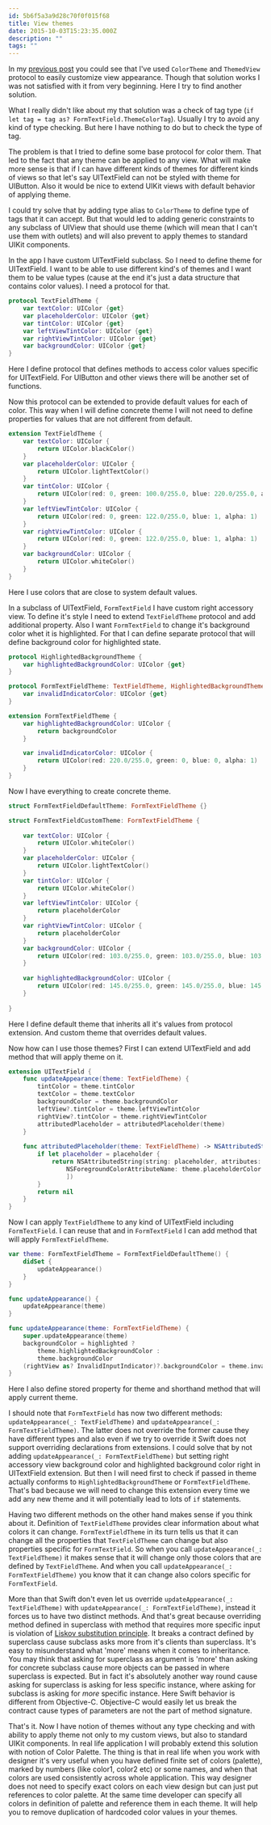 ```yaml
---
id: 5b6f5a3a9d28c70f0f015f68
title: View themes
date: 2015-10-03T15:23:35.000Z
description: ""
tags: ""
---
```


In my [previous post](http://ilya.puchka.me/view-controller-thinning/) you could see that I've used `ColorTheme` and `ThemedView` protocol to easily customize view appearance. Though that solution works I was not satisfied with it from very beginning. Here I try to find another solution.

<!-- description -->

What I really didn't like about my that solution was a check of tag type (`if let tag = tag as? FormTextField.ThemeColorTag`). Usually I try to avoid any kind of type checking. But here I have nothing to do but to check the type of tag.

The problem is that I tried to define some base protocol for color them. That led to the fact that any theme can be applied to any view. What will make more sense is that if I can have different kinds of themes for different kinds of views so that let's say UITextField can not be styled with theme for UIButton. Also it would be nice to extend UIKit views with default behavior of applying theme.

I could try solve that by adding type alias to `ColorTheme` to define type of tags that it can accept. But that would led to adding generic constraints to any subclass of UIView that should use theme (which will mean that I can't use them with outlets) and will also prevent to apply themes to standard UIKit components.

In the app I have custom UITextField subclass. So I need to define theme for UITextField. I want to be able to use different kind's of themes and I want them to be value types (cause at the end it's just a data structure that contains color values). I need a protocol for that.

```swift
protocol TextFieldTheme {
    var textColor: UIColor {get}
    var placeholderColor: UIColor {get}
    var tintColor: UIColor {get}
    var leftViewTintColor: UIColor {get}
    var rightViewTintColor: UIColor {get}
    var backgroundColor: UIColor {get}
}
```

Here I define protocol that defines methods to access color values specific for UITextField. For UIButton and other views there will be another set of functions.

Now this protocol can be extended to provide default values for each of color. This way when I will define concrete theme I will not need to define properties for values that are not different from default.

```swift
extension TextFieldTheme {
    var textColor: UIColor {
        return UIColor.blackColor()
    }
    var placeholderColor: UIColor {
        return UIColor.lightTextColor()
    }
    var tintColor: UIColor {
        return UIColor(red: 0, green: 100.0/255.0, blue: 220.0/255.0, alpha: 1)
    }
    var leftViewTintColor: UIColor {
        return UIColor(red: 0, green: 122.0/255.0, blue: 1, alpha: 1)
    }
    var rightViewTintColor: UIColor {
        return UIColor(red: 0, green: 122.0/255.0, blue: 1, alpha: 1)
    }
    var backgroundColor: UIColor {
        return UIColor.whiteColor()
    }
}
```

Here I use colors that are close to system default values.

In a subclass of UITextField, `FormTextField` I have custom right accessory view. To define it's style I need to extend `TextFieldTheme` protocol and add additional property. Also I want `FormTextField` to change it's background color whet it is highlighted. For that I can define separate protocol that will define background color for highlighted state.

```swift
protocol HighlightedBackgroundTheme {
    var highlightedBackgroundColor: UIColor {get}
}

protocol FormTextFieldTheme: TextFieldTheme, HighlightedBackgroundTheme {
    var invalidIndicatorColor: UIColor {get}
}

extension FormTextFieldTheme {
    var highlightedBackgroundColor: UIColor {
        return backgroundColor
    }

    var invalidIndicatorColor: UIColor {
        return UIColor(red: 220.0/255.0, green: 0, blue: 0, alpha: 1)
    }
}
```

Now I have everything to create concrete theme.

```swift
struct FormTextFieldDefaultTheme: FormTextFieldTheme {}

struct FormTextFieldCustomTheme: FormTextFieldTheme {
    
    var textColor: UIColor {
        return UIColor.whiteColor()
    }
    var placeholderColor: UIColor {
        return UIColor.lightTextColor()
    }
    var tintColor: UIColor {
        return UIColor.whiteColor()
    }
    var leftViewTintColor: UIColor {
        return placeholderColor
    }
    var rightViewTintColor: UIColor {
        return placeholderColor
    }
    var backgroundColor: UIColor {
        return UIColor(red: 103.0/255.0, green: 103.0/255.0, blue: 103.0/255.0, alpha: 1)
    }
    
    var highlightedBackgroundColor: UIColor {
        return UIColor(red: 145.0/255.0, green: 145.0/255.0, blue: 145.0/255.0, alpha: 1)
    }
    
}
```

Here I define default theme that inherits all it's values from protocol extension. And custom theme that overrides default values.

Now how can I use those themes? First I can extend UITextField and add method that will apply theme on it.

```swift
extension UITextField {
    func updateAppearance(theme: TextFieldTheme) {
        tintColor = theme.tintColor
        textColor = theme.textColor
        backgroundColor = theme.backgroundColor
        leftView?.tintColor = theme.leftViewTintColor
        rightView?.tintColor = theme.rightViewTintColor
        attributedPlaceholder = attributedPlaceholder(theme)
    }
    
    func attributedPlaceholder(theme: TextFieldTheme) -> NSAttributedString? {
        if let placeholder = placeholder {
            return NSAttributedString(string: placeholder, attributes: [
                NSForegroundColorAttributeName: theme.placeholderColor
                ])
        }
        return nil
    }
}
```

Now I can apply `TextFieldTheme` to any kind of UITextField including `FormTextField`. I can reuse that and in `FormTextField` I can add method that will apply `FormTextFieldTheme`.

```swift
var theme: FormTextFieldTheme = FormTextFieldDefaultTheme() {
    didSet {
        updateAppearance()
    }
}

func updateAppearance() {
    updateAppearance(theme)
}

func updateAppearance(theme: FormTextFieldTheme) {
    super.updateAppearance(theme)
    backgroundColor = highlighted ?
        theme.highlightedBackgroundColor :
        theme.backgroundColor
    (rightView as? InvalidInputIndicator)?.backgroundColor = theme.invalidIndicatorColor
}
```

Here I also define stored property for theme and shorthand method that will apply current theme.

I should note that `FormTextField` has now two different methods: `updateAppearance(_: TextFieldTheme)` and `updateAppearance(_: FormTextFieldTheme)`. The latter does not override the former cause they have different types and also even if we try to override it Swift does not support overriding declarations from extensions. I could solve that by not adding `updateAppearance(_: FormTextFieldTheme)` but setting right accessory view background color and highlighted background color right in UITextField extension. But then I will need first to check if passed in theme actually conforms to `HighlightedBackgroundTheme` or `FormTextFieldTheme`. That's bad because we will need to change this extension every time we add any new theme and it will potentially lead to lots of `if` statements.

Having two different methods on the other hand makes sense if you think about it. Definition of `TextFieldTheme` provides clear information about what colors it can change. `FormTextFieldTheme` in its turn tells us that it can change all the properties that `TextFieldTheme` can change but also properties specific for `FormTextField`. So when you call `updateAppearance(_: TextFieldTheme)` it makes sense that it will change only those colors that are defined by `TextFieldTheme`. And when you call `updateAppearance(_: FormTextFieldTheme)` you know that it can change also colors specific for `FormTextField`.

More than that Swift don't even let us override `updateAppearance(_: TextFieldTheme)` with `updateAppearance(_: FormTextFieldTheme)`, instead it forces us to have two distinct methods. And that's great because overriding method defined in superclass with method that requires more specific input is violation of [Liskov substitution principle](http://butunclebob.com/ArticleS.UncleBob.PrinciplesOfOod). It breaks a contract defined by superclass cause subclass asks more from it's clients than superclass. It's easy to misunderstand what 'more' means when it comes to inheritance. You may think that asking for superclass as argument is 'more' than asking for concrete subclass cause more objects can be passed in where superclass is expected. But in fact it's absolutely another way round cause asking for superclass is asking for less specific instance, where asking for subclass is asking for _more_ specific instance. Here Swift behavior is different from Objective-C. Objective-C would easily let us break the contract cause types of parameters are not the part of method signature.

That's it. Now I have notion of themes without any type checking and with ability to apply theme not only to my custom views, but also to standard UIKit components. In real life application I will probably extend this solution with notion of Color Palette. The thing is that in real life when you work with designer it's very useful when you have defined finite set of colors (palette), marked by numbers (like color1, color2 etc) or some names, and when that colors are used consistently across whole application. This way designer does not need to specify exact colors on each view design but can just put references to color palette. At the same time developer can specify all colors in definition of palette and reference them in each theme. It will help you to remove duplication of hardcoded color values in your themes.

